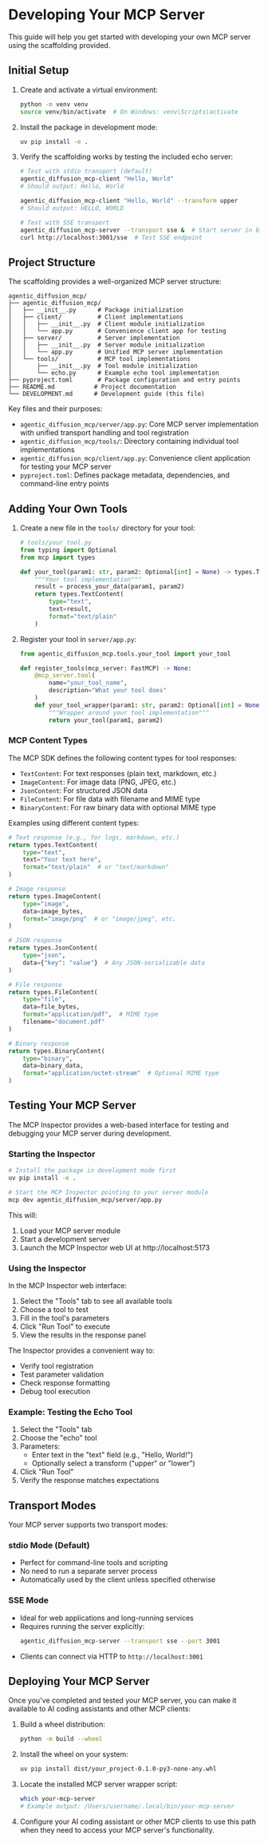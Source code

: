 # Developing Your MCP Server

This guide will help you get started with developing your own MCP server using the scaffolding provided.

## Initial Setup

1. Create and activate a virtual environment:

   ```bash
   python -m venv venv
   source venv/bin/activate  # On Windows: venv\Scripts\activate
   ```

2. Install the package in development mode:

   ```bash
   uv pip install -e .
   ```

3. Verify the scaffolding works by testing the included echo server:

   ```bash
   # Test with stdio transport (default)
   agentic_diffusion_mcp-client "Hello, World"
   # Should output: Hello, World

   agentic_diffusion_mcp-client "Hello, World" --transform upper
   # Should output: HELLO, WORLD

   # Test with SSE transport
   agentic_diffusion_mcp-server --transport sse &  # Start server in background
   curl http://localhost:3001/sse  # Test SSE endpoint
   ```

## Project Structure

The scaffolding provides a well-organized MCP server structure:

```
agentic_diffusion_mcp/
├── agentic_diffusion_mcp/
│   ├── __init__.py      # Package initialization
│   ├── client/          # Client implementations
│   │   ├── __init__.py  # Client module initialization
│   │   └── app.py       # Convenience client app for testing
│   ├── server/          # Server implementation
│   │   ├── __init__.py  # Server module initialization
│   │   └── app.py       # Unified MCP server implementation
│   └── tools/           # MCP tool implementations
│       ├── __init__.py  # Tool module initialization
│       └── echo.py      # Example echo tool implementation
├── pyproject.toml       # Package configuration and entry points
├── README.md           # Project documentation
└── DEVELOPMENT.md      # Development guide (this file)
```

Key files and their purposes:

- `agentic_diffusion_mcp/server/app.py`: Core MCP server implementation with unified transport handling and tool registration
- `agentic_diffusion_mcp/tools/`: Directory containing individual tool implementations
- `agentic_diffusion_mcp/client/app.py`: Convenience client application for testing your MCP server
- `pyproject.toml`: Defines package metadata, dependencies, and command-line entry points

## Adding Your Own Tools

1. Create a new file in the `tools/` directory for your tool:

   ```python
   # tools/your_tool.py
   from typing import Optional
   from mcp import types

   def your_tool(param1: str, param2: Optional[int] = None) -> types.TextContent:
       """Your tool implementation"""
       result = process_your_data(param1, param2)
       return types.TextContent(
           type="text",
           text=result,
           format="text/plain"
       )
   ```

2. Register your tool in `server/app.py`:

   ```python
   from agentic_diffusion_mcp.tools.your_tool import your_tool

   def register_tools(mcp_server: FastMCP) -> None:
       @mcp_server.tool(
           name="your_tool_name",
           description="What your tool does"
       )
       def your_tool_wrapper(param1: str, param2: Optional[int] = None) -> types.TextContent:
           """Wrapper around your tool implementation"""
           return your_tool(param1, param2)
   ```

### MCP Content Types

The MCP SDK defines the following content types for tool responses:

- `TextContent`: For text responses (plain text, markdown, etc.)
- `ImageContent`: For image data (PNG, JPEG, etc.)
- `JsonContent`: For structured JSON data
- `FileContent`: For file data with filename and MIME type
- `BinaryContent`: For raw binary data with optional MIME type

Examples using different content types:

```python
# Text response (e.g., for logs, markdown, etc.)
return types.TextContent(
    type="text",
    text="Your text here",
    format="text/plain"  # or "text/markdown"
)

# Image response
return types.ImageContent(
    type="image",
    data=image_bytes,
    format="image/png"  # or "image/jpeg", etc.
)

# JSON response
return types.JsonContent(
    type="json",
    data={"key": "value"}  # Any JSON-serializable data
)

# File response
return types.FileContent(
    type="file",
    data=file_bytes,
    format="application/pdf",  # MIME type
    filename="document.pdf"
)

# Binary response
return types.BinaryContent(
    type="binary",
    data=binary_data,
    format="application/octet-stream"  # Optional MIME type
)
```

## Testing Your MCP Server

The MCP Inspector provides a web-based interface for testing and debugging your MCP server during development.

### Starting the Inspector

```bash
# Install the package in development mode first
uv pip install -e .

# Start the MCP Inspector pointing to your server module
mcp dev agentic_diffusion_mcp/server/app.py
```

This will:

1. Load your MCP server module
2. Start a development server
3. Launch the MCP Inspector web UI at http://localhost:5173

### Using the Inspector

In the MCP Inspector web interface:

1. Select the "Tools" tab to see all available tools
2. Choose a tool to test
3. Fill in the tool's parameters
4. Click "Run Tool" to execute
5. View the results in the response panel

The Inspector provides a convenient way to:

- Verify tool registration
- Test parameter validation
- Check response formatting
- Debug tool execution

### Example: Testing the Echo Tool

1. Select the "Tools" tab
2. Choose the "echo" tool
3. Parameters:
   - Enter text in the "text" field (e.g., "Hello, World!")
   - Optionally select a transform ("upper" or "lower")
4. Click "Run Tool"
5. Verify the response matches expectations

## Transport Modes

Your MCP server supports two transport modes:

### stdio Mode (Default)

- Perfect for command-line tools and scripting
- No need to run a separate server process
- Automatically used by the client unless specified otherwise

### SSE Mode

- Ideal for web applications and long-running services
- Requires running the server explicitly:
  ```bash
  agentic_diffusion_mcp-server --transport sse --port 3001
  ```
- Clients can connect via HTTP to `http://localhost:3001`

## Deploying Your MCP Server

Once you've completed and tested your MCP server, you can make it available to AI coding assistants and other MCP clients:

1. Build a wheel distribution:

   ```bash
   python -m build --wheel
   ```

2. Install the wheel on your system:

   ```bash
   uv pip install dist/your_project-0.1.0-py3-none-any.whl
   ```

3. Locate the installed MCP server wrapper script:

   ```bash
   which your-mcp-server
   # Example output: /Users/username/.local/bin/your-mcp-server
   ```

4. Configure your AI coding assistant or other MCP clients to use this path when they need to access your MCP server's functionality.
